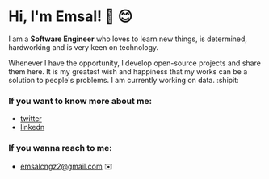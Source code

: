  # Hi, I'm Emsal! 👋 😊
<!--
**emsalcengiz/emsalcengiz** is a ✨ _special_ ✨ repository because its `README.md` (this file) appears on your GitHub profile.

Here are some ideas to get you started:

- 🔭 I’m currently working on ...
- 🌱 I’m currently learning ...
- 👯 I’m looking to collaborate on ...
- 🤔 I’m looking for help with ...
- 💬 Ask me about ...
- 📫 How to reach me: ...
- 😄 Pronouns: ...
- ⚡ Fun fact: ...
--> 

 I am a **Software Engineer** who loves to learn new things, is determined, hardworking and is very keen on technology.
 
 Whenever I have the opportunity, I develop open-source projects and share them here.
 It is my greatest wish and happiness that my works can be a solution to people's problems. I am currently working  on data.  :shipit:
 
 ### If you want to know more about me:

* [twitter ](https://https://twitter.com/emsalcngz)
* [linkedn](https://tr.linkedin.com/in/emsalcengiz)
 
 
 ### If you wanna reach to me:

* [emsalcngz2@gmail.com](mailto:emsalcngz2@gmail.com) :envelope: 
